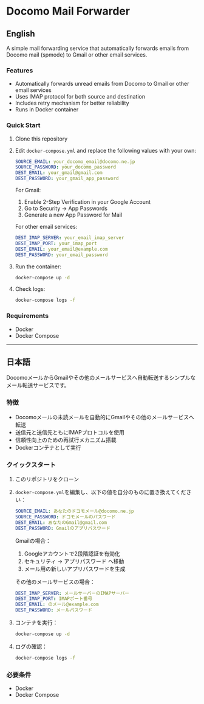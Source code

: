 # Docomo Mail Forwarder

## English

A simple mail forwarding service that automatically forwards emails from Docomo mail (spmode) to Gmail or other email services.

### Features
- Automatically forwards unread emails from Docomo to Gmail or other email services
- Uses IMAP protocol for both source and destination
- Includes retry mechanism for better reliability
- Runs in Docker container

### Quick Start

1. Clone this repository
2. Edit `docker-compose.yml` and replace the following values with your own:
   ```yaml
   SOURCE_EMAIL: your_docomo_email@docomo.ne.jp
   SOURCE_PASSWORD: your_docomo_password
   DEST_EMAIL: your_gmail@gmail.com
   DEST_PASSWORD: your_gmail_app_password
   ```
   
   For Gmail:
   1. Enable 2-Step Verification in your Google Account
   2. Go to Security → App Passwords
   3. Generate a new App Password for Mail

   For other email services:
   ```yaml
   DEST_IMAP_SERVER: your_email_imap_server
   DEST_IMAP_PORT: your_imap_port
   DEST_EMAIL: your_email@example.com
   DEST_PASSWORD: your_email_password
   ```

3. Run the container:
   ```bash
   docker-compose up -d
   ```

4. Check logs:
   ```bash
   docker-compose logs -f
   ```

### Requirements
- Docker
- Docker Compose

---

## 日本語

DocomoメールからGmailやその他のメールサービスへ自動転送するシンプルなメール転送サービスです。

### 特徴
- Docomoメールの未読メールを自動的にGmailやその他のメールサービスへ転送
- 送信元と送信先ともにIMAPプロトコルを使用
- 信頼性向上のための再試行メカニズム搭載
- Dockerコンテナとして実行

### クイックスタート

1. このリポジトリをクローン
2. `docker-compose.yml`を編集し、以下の値を自分のものに置き換えてください：
   ```yaml
   SOURCE_EMAIL: あなたのドコモメール@docomo.ne.jp
   SOURCE_PASSWORD: ドコモメールのパスワード
   DEST_EMAIL: あなたのGmail@gmail.com
   DEST_PASSWORD: Gmailのアプリパスワード
   ```
   
   Gmailの場合：
   1. Googleアカウントで2段階認証を有効化
   2. セキュリティ → アプリパスワード へ移動
   3. メール用の新しいアプリパスワードを生成

   その他のメールサービスの場合：
   ```yaml
   DEST_IMAP_SERVER: メールサーバーのIMAPサーバー
   DEST_IMAP_PORT: IMAPポート番号
   DEST_EMAIL: のメール@example.com
   DEST_PASSWORD: メールパスワード
   ```

3. コンテナを実行：
   ```bash
   docker-compose up -d
   ```

4. ログの確認：
   ```bash
   docker-compose logs -f
   ```

### 必要条件
- Docker
- Docker Compose 